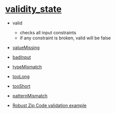 # [validity_state](https://developer.mozilla.org/en-US/docs/Web/API/ValidityState)

- valid
    - checks all input constraints
    - if any constraint is broken, valid will be false

- [valueMissing](https://jsfiddle.net/urxhqcxk/3/)
- [badInput](https://jsfiddle.net/0jugv8fx/1/)
- [typeMismatch](https://jsfiddle.net/z646e23L/1/)
- [tooLong](https://jsfiddle.net/kce7qsue/1/)
- [tooShort](https://jsfiddle.net/28r99tnr/2/)
- [patternMismatch](https://jsfiddle.net/uf9uvjt2/3/)
- [Robust Zip Code validation example](https://jsfiddle.net/tfqxkm6v/3/)
